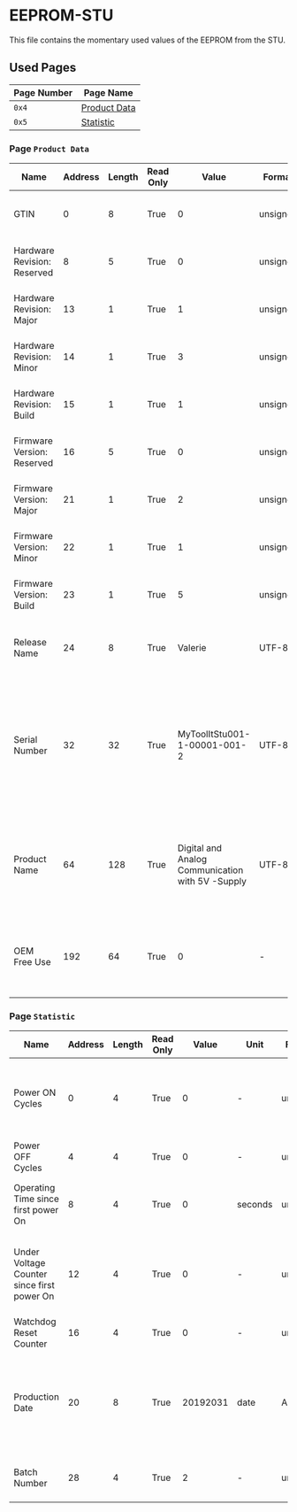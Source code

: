 # EEPROM-STU

This file contains the momentary used values of the EEPROM from the STU.

## Used Pages

| Page Number | Page Name                          |
| ----------- | ---------------------------------- |
| `0x4`       | [Product Data](#page:product-data) |
| `0x5`       | [Statistic](#page:statistic)       |

<a name="page:product-data"></a>

### Page `Product Data`

| Name                        | Address | Length | Read Only | Value                                            | Format   | Description                                                                                                             |
| --------------------------- | ------- | ------ | --------- | ------------------------------------------------ | -------- | ----------------------------------------------------------------------------------------------------------------------- |
| GTIN                        | 0       | 8      | True      | 0                                                | unsigned | Global Trade Identification Number (GTIN)                                                                               |
| Hardware Revision: Reserved | 8       | 5      | True      | 0                                                | unsigned | Hardware Revision Number - Reserved                                                                                     |
| Hardware Revision: Major    | 13      | 1      | True      | 1                                                | unsigned | Hardware Revision Number - Major                                                                                        |
| Hardware Revision: Minor    | 14      | 1      | True      | 3                                                | unsigned | Hardware Revision Number - Minor                                                                                        |
| Hardware Revision: Build    | 15      | 1      | True      | 1                                                | unsigned | Hardware Revision Number - Build                                                                                        |
| Firmware Version: Reserved  | 16      | 5      | True      | 0                                                | unsigned | Firmware Version Number - Reserved                                                                                      |
| Firmware Version: Major     | 21      | 1      | True      | 2                                                | unsigned | Firmware Version Number - Major                                                                                         |
| Firmware Version: Minor     | 22      | 1      | True      | 1                                                | unsigned | Firmware Version Number - Minor                                                                                         |
| Firmware Version: Build     | 23      | 1      | True      | 5                                                | unsigned | Firmware Version Number - Build                                                                                         |
| Release Name                | 24      | 8      | True      | Valerie                                          | UTF-8    | Release Name, represents Major - Minor                                                                                  |
| Serial Number               | 32      | 32     | True      | MyToolItStu001-1-00001-001-2                     | UTF-8    | Manufacture Serial Number (Derived from ISBN); Product Group - Subgroup - Manufacture ID - Product Number - Check Digit |
| Product Name                | 64      | 128    | True      | Digital and Analog Communication with 5V -Supply | UTF-8    | Manufacture Name; This may extend Serial Number, supports URL, extend definition, etc.                                  |
| OEM Free Use                | 192     | 64     | True      | 0                                                | -        | Supports Manufacture Specific information in format that is free to choose                                              |

<a name="page:statistic"></a>

### Page `Statistic`

| Name                                       | Address | Length | Read Only | Value    | Unit    | Format   | Description                                                                       |
| ------------------------------------------ | ------- | ------ | --------- | -------- | ------- | -------- | --------------------------------------------------------------------------------- |
| Power ON Cycles                            | 0       | 4      | True      | 0        | -       | unsigned | Power On Cycles since first reset(Note that a resets also counts as power on)     |
| Power OFF Cycles                           | 4       | 4      | True      | 0        | -       | unsigned | Power Off Cycles since first reset                                                |
| Operating Time since first power On        | 8       | 4      | True      | 0        | seconds | unsigned | Operating Time since first power On in seconds                                    |
| Under Voltage Counter since first power On | 12      | 4      | True      | 0        | -       | unsigned | Counts of under voltages that yields into turn off state(Brown Out)               |
| Watchdog Reset Counter                     | 16      | 4      | True      | 0        | -       | unsigned | Watchdog Resets since first power on                                              |
| Production Date                            | 20      | 8      | True      | 20192031 | date    | ASCII    | Production Date (EEPROM Production Write) in the format yyyymmdd (year month day) |
| Batch Number                               | 28      | 4      | True      | 2        | -       | unsigned | Consecutive number for manufactured devices                                       |
